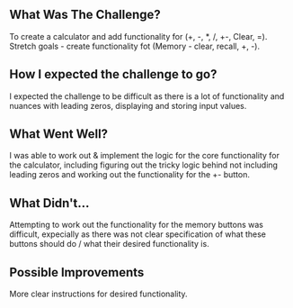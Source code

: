 ## What Was The Challenge?

To create a calculator and add functionality for (+, -, *, /, +-, Clear, =).
Stretch goals - create functionality fot (Memory - clear, recall, +, -).

## How I expected the challenge to go?

I expected the challenge to be difficult as there is a lot of functionality and nuances with leading zeros, displaying and storing input values.

## What Went Well?

I was able to work out & implement the logic for the core functionality for the calculator, including figuring out the tricky logic behind not including leading zeros and working out the functionality for the +- button.

## What Didn't...

Attempting to work out the functionality for the memory buttons was difficult, expecially as there was not clear specification of what these buttons should do / what their desired functionality is.

## Possible Improvements 

More clear instructions for desired functionality. 
